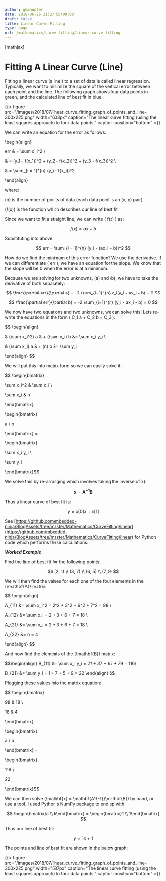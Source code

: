 ```yaml
---
author: gbmhunter
date: 2018-06-26 21:27:55+00:00
draft: false
title: Linear Curve Fitting
type: page
url: /mathematics/curve-fitting/linear-curve-fitting
---
```


[mathjax]




# Fitting A Linear Curve (Line)




Fitting a linear curve (a line!) to a set of data is called linear regression. Typically, we want to minimize the square of the vertical error between each point and the line. The following graph shows four data points in green, and the calculated line of best fit in blue:



{{< figure src="/images/2018/07/linear_curve_fitting_graph_of_points_and_line-300x225.png" width="603px" caption="The linear curve fitting (using the least squares approach) to four data points." caption-position="bottom" >}}



We can write an equation for the error as follows:




\begin{align}  

err & = \sum d_i^2 \\  

& = (y_1 - f(x_1))^2 + (y_2 - f(x_2))^2 + (y_3 - f(x_3))^2 \\  

& = \sum_{i = 1}^{n} (y_i - f(x_i))^2  

\end{align}




where:  

\(n\) is the number of points of data (each data point is an \(x, y\) pair)  

\(f(x)\) is the function which describes our line of best fit




Since we want to fit a straight line, we can write \( f(x) \) as:




$$ f(x) = ax + b $$




Substituting into above:




$$ err = \sum_{i = 1}^{n} (y_i - (ax_i + b))^2 $$




How do we find the minimum of this error function? We use the derivative. If we can differentiate \( err \), we have an equation for the slope. We know that the slope will be 0 when the error is at a minimum.




Because we are solving for two unknowns, \(a\) and \(b\), we have to take the derivative of both separately:




$$ \frac{\partial err}{\partial a} = -2 \sum_{i=1}^{n} x_i(y_i - ax_i - b) = 0 $$




$$ \frac{\partial err}{\partial b} = -2 \sum_{i=1}^{n} (y_i - ax_i - b) = 0 $$




We now have two equations and two unknowns, we can solve this! Lets re-write the equations in the form \( C_1 a + C_2 b = C_3 \):




$$ \begin{align}  

& (\sum x_i^2) a & + (\sum x_i) b &= \sum x_i y_i \\  

& (\sum x_i) a & + (n) b &= \sum y_i  

\end{align} $$




We will put this into matrix form so we can easily solve it:




$$ \begin{bmatrix}  

\sum x_i^2 & \sum x_i \\  

\sum x_i & n  

\end{bmatrix}   

\begin{bmatrix}  

a \\ b  

\end{bmatrix} =   

\begin{bmatrix}  

\sum x_i y_i \\  

\sum y_i  

\end{bmatrix}$$




We solve this by re-arranging which involves taking the inverse of x):




$$ \mathbf{x} = \mathbf{A^{-1}} \mathbf{B} $$




Thus a linear curve of best fit is:




$$ y = x[0] x + x[1] $$




See [https://github.com/mbedded-ninja/BlogAssets/tree/master/Mathematics/CurveFitting/linear](https://github.com/mbedded-ninja/BlogAssets/tree/master/Mathematics/CurveFitting/linear) for Python code which performs these calculations.




**_Worked Example_**




Find the line of best fit for the following points:




$$ (2, 1) \\ (3, 7) \\ (6, 5) \\ (7, 9) $$




We will then find the values for each one of the four elements in the \(\mathbf{A}\) matrix:




$$ \begin{align}   

A_{11} &= \sum x_i^2 = 2^2 + 3^2 + 6^2 + 7^2 = 98 \\  

A_{12} &= \sum x_i = 2 + 3 + 6 + 7 = 18 \\  

A_{21} &= \sum x_i = 2 + 3 + 6 + 7 = 18 \\  

A_{22} &= n = 4  

\end{align} $$




And now find the elements of the \(\mathbf{B}\) matrix:




$$\begin{align} B_{11} &= \sum x_i y_i = 2*1 + 3*7 + 6*5 + 7*9 = 116\\  

B_{21} &= \sum y_i = 1 + 7 + 5 + 9 = 22 \end{align} $$




Plugging these values into the matrix equation:




$$ \begin{bmatrix}  

98 & 18 \\  

18 & 4  

\end{bmatrix}   

\begin{bmatrix}  

a \\ b  

\end{bmatrix} =   

\begin{bmatrix}  

116 \\  

22  

\end{bmatrix}$$




We can then solve \(\mathbf{x} = \mathbf{A^{-1}}\mathbf{B}\) by hand, or use a tool. I used Python's NumPy package to end up with:




$$ \begin{bmatrix}a \\ b\end{bmatrix} = \begin{bmatrix}1 \\ 1\end{bmatrix} $$




Thus our line of best fit:




$$ y = 1x + 1 $$




The points and line of best fit are shown in the below graph:



{{< figure src="/images/2018/07/linear_curve_fitting_graph_of_points_and_line-300x225.png" width="587px" caption="The linear curve fitting (using the least squares approach) to four data points." caption-position="bottom" >}}
